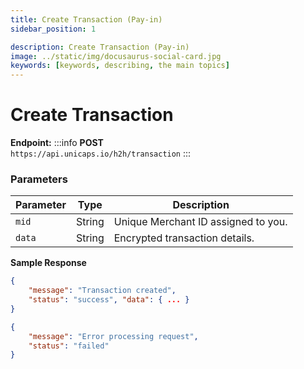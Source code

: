 ```yaml
---
title: Create Transaction (Pay-in)
sidebar_position: 1

description: Create Transaction (Pay-in)
image: ../static/img/docusaurus-social-card.jpg
keywords: [keywords, describing, the main topics]
---
```


# Create Transaction

**Endpoint:**
:::info
**POST**  
`https://api.unicaps.io/h2h/transaction`
:::


### Parameters

| Parameter | Type   | Description                                                      |
|-----------|--------|------------------------------------------------------------------|
| `mid`     | String | Unique Merchant ID assigned to you.                              |
| `data`    | String | Encrypted transaction details.          |


**Sample Response**

<Tabs groupId="response-type">
<TabItem value="success" label="Success" default>

```json
{ 
    "message": "Transaction created", 
    "status": "success", "data": { ... } 
}
  ```
</TabItem> 
<TabItem value="failed" label="Failed">

```json
{ 
    "message": "Error processing request", 
    "status": "failed" 
}
```
</TabItem>
</Tabs>
